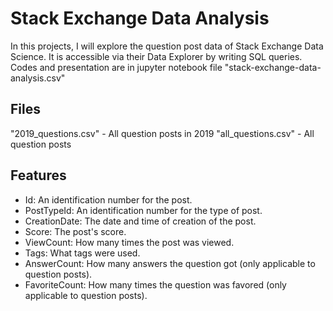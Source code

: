 # Stack Exchange Data Analysis
In this projects, I will explore the question post data of Stack Exchange Data Science. It is accessible via their Data Explorer by writing SQL queries.
Codes and presentation are in jupyter notebook file "stack-exchange-data-analysis.csv"

## Files
"2019_questions.csv" - All question posts in 2019
"all_questions.csv" - All question posts

## Features
- Id: An identification number for the post.
- PostTypeId: An identification number for the type of post.
- CreationDate: The date and time of creation of the post.
- Score: The post's score.
- ViewCount: How many times the post was viewed.
- Tags: What tags were used.
- AnswerCount: How many answers the question got (only applicable to question posts).
- FavoriteCount: How many times the question was favored (only applicable to question posts).
